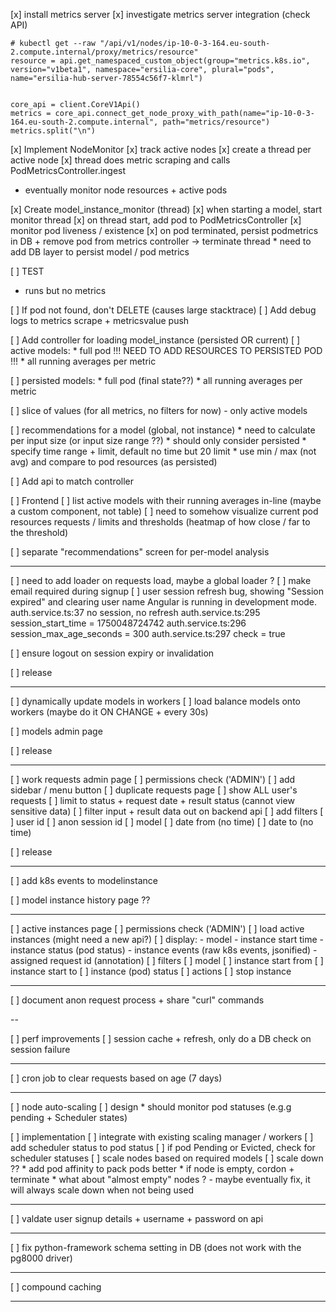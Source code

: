 [x] install metrics server
[x] investigate metrics server integration (check API)

```
# kubectl get --raw "/api/v1/nodes/ip-10-0-3-164.eu-south-2.compute.internal/proxy/metrics/resource"
resource = api.get_namespaced_custom_object(group="metrics.k8s.io", version="v1beta1", namespace="ersilia-core", plural="pods", name="ersilia-hub-server-78554c56f7-klmrl")


core_api = client.CoreV1Api()
metrics = core_api.connect_get_node_proxy_with_path(name="ip-10-0-3-164.eu-south-2.compute.internal", path="metrics/resource")
metrics.split("\n")
```

[x] Implement NodeMonitor
  [x] track active nodes
  [x] create a thread per active node
  [x] thread does metric scraping and calls PodMetricsController.ingest
  
  * eventually monitor node resources + active pods

[x] Create model_instance_monitor (thread)
  [x] when starting a model, start monitor thread
  [x] on thread start, add pod to PodMetricsController
  [x] monitor pod liveness / existence
  [x] on pod terminated, persist podmetrics in DB + remove pod from metrics controller -> terminate thread
    * need to add DB layer to persist model / pod metrics

[ ] TEST
  * runs but no metrics

  [ ] If pod not found, don't DELETE (causes large stacktrace)
  [ ] Add debug logs to metrics scrape + metricsvalue push

[ ] Add controller for loading model_instance (persisted OR current)
  [ ] active models:
    * full pod !!! NEED TO ADD RESOURCES TO PERSISTED POD !!!
    * all running averages per metric
  
  [ ] persisted models:
    * full pod (final state??)
    * all running averages per metric

  [ ] slice of values (for all metrics, no filters for now) - only active models
  
  [ ] recommendations for a model (global, not instance)
    * need to calculate per input size (or input size range ??)
    * should only consider persisted
    * specify time range + limit, default no time but 20 limit
    * use min / max (not avg) and compare to pod resources (as persisted)

[ ] Add api to match controller

[ ] Frontend
  [ ] list active models with their running averages in-line (maybe a custom component, not table)
  [ ] need to somehow visualize current pod resources requests / limits and thresholds (heatmap of how close / far to the threshold)
  
  [ ] separate "recommendations" screen for per-model analysis

---

[ ] need to add loader on requests load, maybe a global loader ?
[ ] make email required during signup
[ ] user session refresh bug, showing "Session expired" and clearing user name 
  Angular is running in development mode.
  auth.service.ts:37 no session, no refresh
  auth.service.ts:295 session_start_time = 1750048724742
  auth.service.ts:296 session_max_age_seconds = 300
  auth.service.ts:297 check = true

[ ] ensure logout on session expiry or invalidation

[ ] release

---

[ ] dynamically update models in workers
  [ ] load balance models onto workers (maybe do it ON CHANGE + every 30s)

[ ] models admin page

[ ] release

---

[ ] work requests admin page
  [ ] permissions check ('ADMIN')
  [ ] add sidebar / menu button
  [ ] duplicate requests page
  [ ] show ALL user's requests
  [ ] limit to status + request date + result status (cannot view sensitive data)
    [ ] filter input + result data out on backend api
  [ ] add filters
    [ ] user id
    [ ] anon session id
    [ ] model
    [ ] date from (no time)
    [ ] date to (no time)

[ ] release

---

[ ] add k8s events to modelinstance

[ ] model instance history page ??

---

[ ] active instances page
  [ ] permissions check ('ADMIN')
  [ ] load active instances (might need a new api?)
  [ ] display:
    - model
    - instance start time
    - instance status (pod status)
    - instance events (raw k8s events, jsonified)
    - assigned request id (annotation)
  [ ] filters
    [ ] model
    [ ] instance start from
    [ ] instance start to
    [ ] instance (pod) status
  [ ] actions
    [ ] stop instance

---

[ ] document anon request process + share "curl" commands

--

[ ] perf improvements
  [ ] session cache + refresh, only do a DB check on session failure

---

[ ] cron job to clear requests based on age (7 days)

---

[ ] node auto-scaling
  [ ] design
    * should monitor pod statuses (e.g.g pending + Scheduler states)

  [ ] implementation
    [ ] integrate with existing scaling manager / workers
    [ ] add scheduler status to pod status
    [ ] if pod Pending or Evicted, check for scheduler statuses
    [ ] scale nodes based on required models
    [ ] scale down ??
      * add pod affinity to pack pods better
      * if node is empty, cordon + terminate
      * what about "almost empty" nodes ? - maybe eventually fix, it will always scale down when not being used


---

[ ] valdate user signup details + username + password on api 

---

[ ] fix python-framework schema setting in DB (does not work with the pg8000 driver)

---

[ ] compound caching

---
